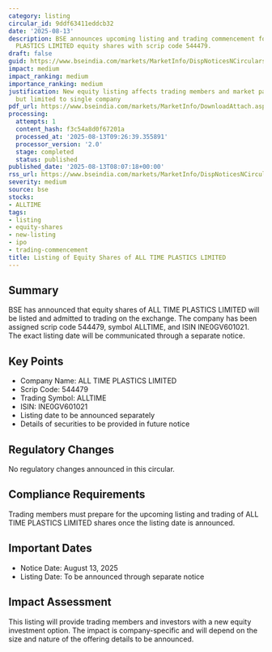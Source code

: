 ```yaml
---
category: listing
circular_id: 9ddf63411eddcb32
date: '2025-08-13'
description: BSE announces upcoming listing and trading commencement for ALL TIME
  PLASTICS LIMITED equity shares with scrip code 544479.
draft: false
guid: https://www.bseindia.com/markets/MarketInfo/DispNoticesNCirculars.aspx?Noticeid={12458C13-440C-48FC-BD54-B94A194E2770}&noticeno=20250813-7&dt=08/13/2025&icount=7&totcount=19&flag=0
impact: medium
impact_ranking: medium
importance_ranking: medium
justification: New equity listing affects trading members and market participants
  but limited to single company
pdf_url: https://www.bseindia.com/markets/MarketInfo/DownloadAttach.aspx?id=20250813-7&attachedId=
processing:
  attempts: 1
  content_hash: f3c54a8d0f67201a
  processed_at: '2025-08-13T09:26:39.355891'
  processor_version: '2.0'
  stage: completed
  status: published
published_date: '2025-08-13T08:07:18+00:00'
rss_url: https://www.bseindia.com/markets/MarketInfo/DispNoticesNCirculars.aspx?Noticeid={12458C13-440C-48FC-BD54-B94A194E2770}&noticeno=20250813-7&dt=08/13/2025&icount=7&totcount=19&flag=0
severity: medium
source: bse
stocks:
- ALLTIME
tags:
- listing
- equity-shares
- new-listing
- ipo
- trading-commencement
title: Listing of Equity Shares of ALL TIME PLASTICS LIMITED
---
```


## Summary

BSE has announced that equity shares of ALL TIME PLASTICS LIMITED will be listed and admitted to trading on the exchange. The company has been assigned scrip code 544479, symbol ALLTIME, and ISIN INE0GV601021. The exact listing date will be communicated through a separate notice.

## Key Points

- Company Name: ALL TIME PLASTICS LIMITED
- Scrip Code: 544479
- Trading Symbol: ALLTIME
- ISIN: INE0GV601021
- Listing date to be announced separately
- Details of securities to be provided in future notice

## Regulatory Changes

No regulatory changes announced in this circular.

## Compliance Requirements

Trading members must prepare for the upcoming listing and trading of ALL TIME PLASTICS LIMITED shares once the listing date is announced.

## Important Dates

- Notice Date: August 13, 2025
- Listing Date: To be announced through separate notice

## Impact Assessment

This listing will provide trading members and investors with a new equity investment option. The impact is company-specific and will depend on the size and nature of the offering details to be announced.